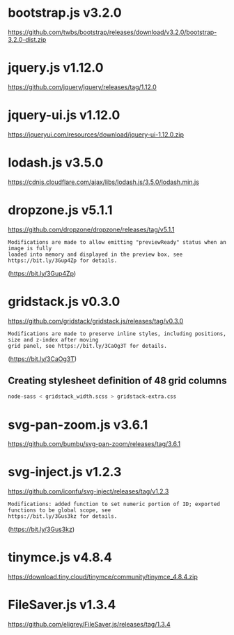 # bootstrap.js v3.2.0
https://github.com/twbs/bootstrap/releases/download/v3.2.0/bootstrap-3.2.0-dist.zip

# jquery.js v1.12.0
https://github.com/jquery/jquery/releases/tag/1.12.0

# jquery-ui.js v1.12.0
https://jqueryui.com/resources/download/jquery-ui-1.12.0.zip

# lodash.js v3.5.0
https://cdnjs.cloudflare.com/ajax/libs/lodash.js/3.5.0/lodash.min.js

# dropzone.js v5.1.1
https://github.com/dropzone/dropzone/releases/tag/v5.1.1
```
Modifications are made to allow emitting "previewReady" status when an image is fully
loaded into memory and displayed in the preview box, see https://bit.ly/3Gup4Zp for details.
```
(https://bit.ly/3Gup4Zp)

# gridstack.js v0.3.0
https://github.com/gridstack/gridstack.js/releases/tag/v0.3.0
```
Modifications are made to preserve inline styles, including positions, size and z-index after moving
grid panel, see https://bit.ly/3CaOg3T for details.
```
(https://bit.ly/3CaOg3T)
## Creating stylesheet definition of 48 grid columns

``` bash
node-sass < gridstack_width.scss > gridstack-extra.css
```
# svg-pan-zoom.js v3.6.1
https://github.com/bumbu/svg-pan-zoom/releases/tag/3.6.1

# svg-inject.js v1.2.3
https://github.com/iconfu/svg-inject/releases/tag/v1.2.3
```
Modifications: added function to set numeric portion of ID; exported functions to be global scope, see
https://bit.ly/3Gus3kz for details.
```
(https://bit.ly/3Gus3kz)

# tinymce.js v4.8.4
https://download.tiny.cloud/tinymce/community/tinymce_4.8.4.zip

# FileSaver.js v1.3.4
https://github.com/eligrey/FileSaver.js/releases/tag/1.3.4
